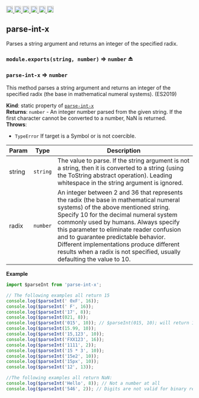 <a
  href="https://travis-ci.org/Xotic750/parse-int-x"
  title="Travis status">
<img
  src="https://travis-ci.org/Xotic750/parse-int-x.svg?branch=master"
  alt="Travis status" height="18">
</a>
<a
  href="https://david-dm.org/Xotic750/parse-int-x"
  title="Dependency status">
<img src="https://david-dm.org/Xotic750/parse-int-x/status.svg"
  alt="Dependency status" height="18"/>
</a>
<a
  href="https://david-dm.org/Xotic750/parse-int-x?type=dev"
  title="devDependency status">
<img src="https://david-dm.org/Xotic750/parse-int-x/dev-status.svg"
  alt="devDependency status" height="18"/>
</a>
<a
  href="https://badge.fury.io/js/parse-int-x"
  title="npm version">
<img src="https://badge.fury.io/js/parse-int-x.svg"
  alt="npm version" height="18">
</a>
<a
  href="https://www.jsdelivr.com/package/npm/parse-int-x"
  title="jsDelivr hits">
<img src="https://data.jsdelivr.com/v1/package/npm/parse-int-x/badge?style=rounded"
  alt="jsDelivr hits" height="18">
</a>
<a
  href="https://bettercodehub.com/results/Xotic750/parse-int-x"
  title="bettercodehub score">
<img src="https://bettercodehub.com/edge/badge/Xotic750/parse-int-x?branch=master"
  alt="bettercodehub score" height="18">
</a>

<a name="module_parse-int-x"></a>

## parse-int-x

Parses a string argument and returns an integer of the specified radix.

### `module.exports(string, number)` ⇒ <code>number</code> ⏏

<a name="module_parse-int-x"></a>

### `parse-int-x` ⇒ <code>number</code>

This method parses a string argument and returns an integer of the specified
radix (the base in mathematical numeral systems). (ES2019)

**Kind**: static property of [<code>parse-int-x</code>](#module_parse-int-x)  
**Returns**: <code>number</code> - An integer number parsed from the given string. If the first
character cannot be converted to a number, NaN is returned.  
**Throws**:

- <code>TypeError</code> If target is a Symbol or is not coercible.

| Param  | Type                | Description                                                                                                                                                                                                                                                                                                                                                                                                                  |
| ------ | ------------------- | ---------------------------------------------------------------------------------------------------------------------------------------------------------------------------------------------------------------------------------------------------------------------------------------------------------------------------------------------------------------------------------------------------------------------------- |
| string | <code>string</code> | The value to parse. If the string argument is not a string, then it is converted to a string (using the ToString abstract operation). Leading whitespace in the string argument is ignored.                                                                                                                                                                                                                                  |
| radix  | <code>number</code> | An integer between 2 and 36 that represents the radix (the base in mathematical numeral systems) of the above mentioned string. Specify 10 for the decimal numeral system commonly used by humans. Always specify this parameter to eliminate reader confusion and to guarantee predictable behavior. Different implementations produce different results when a radix is not specified, usually defaulting the value to 10. |

**Example**

```js
import $parseInt from 'parse-int-x';

// The following examples all return 15
console.log($parseInt(' 0xF', 16));
console.log($parseInt(' F', 16));
console.log($parseInt('17', 8));
console.log($parseInt(021, 8));
console.log($parseInt('015', 10)); // $parseInt(015, 10); will return 15
console.log($parseInt(15.99, 10));
console.log($parseInt('15,123', 10));
console.log($parseInt('FXX123', 16));
console.log($parseInt('1111', 2));
console.log($parseInt('15 * 3', 10));
console.log($parseInt('15e2', 10));
console.log($parseInt('15px', 10));
console.log($parseInt('12', 13));

//The following examples all return NaN:
console.log($parseInt('Hello', 8)); // Not a number at all
console.log($parseInt('546', 2)); // Digits are not valid for binary representations
```
